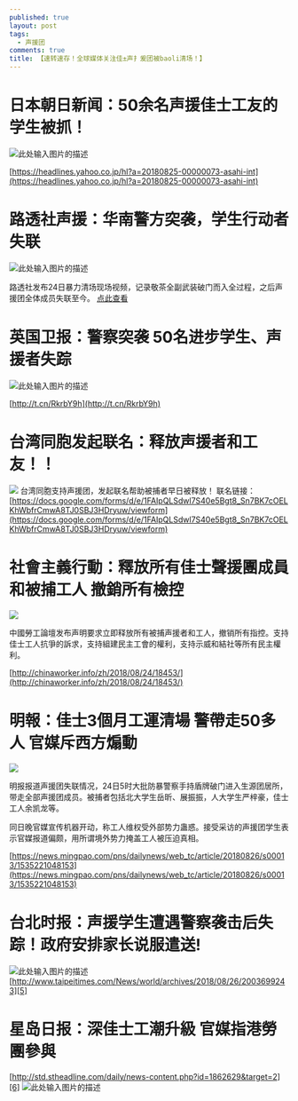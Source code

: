 ```yaml
---
published: true
layout: post
tags:
  - 声援团
comments: true
title: 【速转速存！全球媒体关注佳±声扌爰团被baoli清场！】
---
```


# 日本朝日新闻：50余名声援佳士工友的学生被抓！
![此处输入图片的描述][1]

[https://headlines.yahoo.co.jp/hl?a=20180825-00000073-asahi-int](https://headlines.yahoo.co.jp/hl?a=20180825-00000073-asahi-int)

# 路透社声援：华南警方突袭，学生行动者失联
![此处输入图片的描述][2]

路透社发布24日暴力清场现场视频，记录敬茶全副武装破门而入全过程，之后声援团全体成员失联至今。
[点此查看](http://3.26test.applinzi.com/?id=RkrPy1w&_t=1535264090&title=%E8%B7%AF%E9%80%8F%E7%A4%BE%E5%A3%B0%E6%8F%B4%EF%BC%9A%E5%8D%8E%E5%8D%97%E8%AD%A6%E6%96%B9%E7%AA%81%E8%A2%AD%EF%BC%8C%E5%AD%A6%E7%94%9F%E8%A1%8C%E5%8A%A8%E8%80%85%E5%A4%B1%E8%81%94&from=groupmessage)

# 英国卫报：警察突袭 50名进步学生、声援者失踪
![此处输入图片的描述][3]

[http://t.cn/RkrbY9h](http://t.cn/RkrbY9h)

# 台湾同胞发起联名：释放声援者和工友！！
![](https://photo.ishield.cn/pic/5b827f9f9dc6d6533b592672)
台湾同胞支持声援团，发起联名帮助被捕者早日被释放！
联名链接：[https://docs.google.com/forms/d/e/1FAIpQLSdwl7S40e5Bgt8_Sn7BK7cOELKhWbfrCmwA8TJ0SBJ3HDryuw/viewform](https://docs.google.com/forms/d/e/1FAIpQLSdwl7S40e5Bgt8_Sn7BK7cOELKhWbfrCmwA8TJ0SBJ3HDryuw/viewform)

# 社會主義行動：釋放所有佳士聲援團成員和被捕工人 撤銷所有檢控
![](https://photo.ishield.cn/pic/5b827cf89dc6d6533b592670)

中國勞工論壇发布声明要求立即释放所有被捕声援者和工人，撤销所有指控。支持佳士工人抗爭的訴求，支持組建民主工會的權利，支持示威和結社等所有民主權利。

[http://chinaworker.info/zh/2018/08/24/18453/](http://chinaworker.info/zh/2018/08/24/18453/)

# 明報：佳士3個月工運清場 警帶走50多人 官媒斥西方煽動 
![](https://photo.ishield.cn/pic/5b8254da9dc6d618c077b2b4)

明报报道声援团失联情况，24日5时大批防暴警察手持盾牌破门进入生源团居所，带走全部声援团成员。被捕者包括北大学生岳昕、展振振，人大学生严梓豪，佳士工人余凯龙等。

同日晚官媒宣传机器开动，称工人维权受外部势力蛊惑。接受采访的声援团学生表示官媒报道偏颇，用所谓境外势力掩盖工人被压迫真相。

[https://news.mingpao.com/pns/dailynews/web_tc/article/20180826/s00013/1535221048153](https://news.mingpao.com/pns/dailynews/web_tc/article/20180826/s00013/1535221048153)

# 台北时报：声援学生遭遇警察袭击后失踪！政府安排家长说服遣送!
![此处输入图片的描述][4]
[http://www.taipeitimes.com/News/world/archives/2018/08/26/2003699243][5]


# 星岛日报：深佳士工潮升級 官媒指港勞團參與
[http://std.stheadline.com/daily/news-content.php?id=1862629&target=2][6]
![此处输入图片的描述][7]


  [1]: https://photo.ishield.cn/pic/5b8263689dc6d6533b592660
  [2]: https://photo.ishield.cn/pic/5b8264529dc6d6533b592661
  [3]: https://photo.ishield.cn/pic/5b8269ce9dc6d6533b59266d
  [4]: https://photo.ishield.cn/pic/5b825d349dc6d6533b59265f
  [5]: http://www.taipeitimes.com/News/world/archives/2018/08/26/2003699243
  [6]: http://std.stheadline.com/daily/news-content.php?id=1862629&target=2
  [7]: https://photo.ishield.cn/pic/5b825c249dc6d6533b59265e
